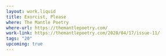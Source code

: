 ```yaml
---
layout: work.liquid
title: Exorcist, Please
where: The Mantle Poetry
where-url: https://themantlepoetry.com/
work-link: https://themantlepoetry.com/2020/04/17/issue-11/
tags: "20"
upcoming: true
---
```

